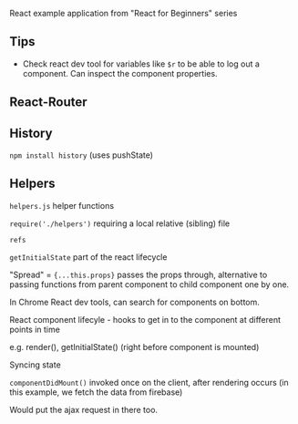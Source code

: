 React example application from "React for Beginners" series

## Tips

 * Check react dev tool for variables like `$r` to be able to log out a component. Can inspect the component properties.


## React-Router

## History

`npm install history` (uses pushState)

## Helpers

`helpers.js` helper functions

`require('./helpers')` requiring a local relative (sibling) file

`refs`

`getInitialState` part of the react lifecycle

"Spread" = `{...this.props}` passes the props through, alternative to passing functions from parent component to child component one by one.

In Chrome React dev tools, can search for components on bottom.

React component lifecyle - hooks to get in to the component at different points in time

e.g. render(), getInitialState() (right before component is mounted)

Syncing state

`componentDidMount()` invoked once on the client, after rendering occurs (in this example, we fetch the data from firebase)

Would put the ajax request in there too.



